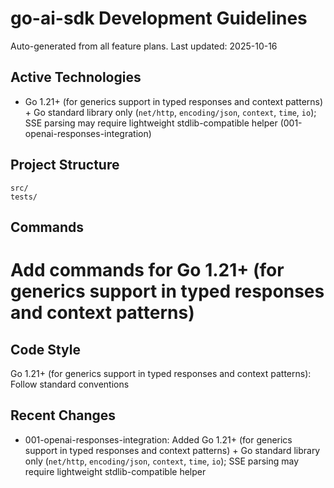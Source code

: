 # go-ai-sdk Development Guidelines

Auto-generated from all feature plans. Last updated: 2025-10-16

## Active Technologies
- Go 1.21+ (for generics support in typed responses and context patterns) + Go standard library only (`net/http`, `encoding/json`, `context`, `time`, `io`); SSE parsing may require lightweight stdlib-compatible helper (001-openai-responses-integration)

## Project Structure
```
src/
tests/
```

## Commands
# Add commands for Go 1.21+ (for generics support in typed responses and context patterns)

## Code Style
Go 1.21+ (for generics support in typed responses and context patterns): Follow standard conventions

## Recent Changes
- 001-openai-responses-integration: Added Go 1.21+ (for generics support in typed responses and context patterns) + Go standard library only (`net/http`, `encoding/json`, `context`, `time`, `io`); SSE parsing may require lightweight stdlib-compatible helper

<!-- MANUAL ADDITIONS START -->
<!-- MANUAL ADDITIONS END -->
